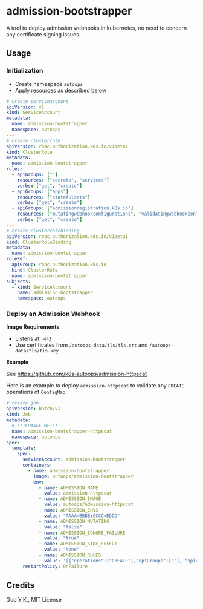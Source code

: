 # admission-bootstrapper

A tool to deploy admission webhooks in kubernetes, no need to concern any certificate signing issues.

## Usage

### Initialization

* Create namespace `autoops`
* Apply resources as described below

```yaml
# create serviceaccount
apiVersion: v1
kind: ServiceAccount
metadata:
  name: admission-bootstrapper
  namespace: autoops
---
# create clusterrole
apiVersion: rbac.authorization.k8s.io/v1beta1
kind: ClusterRole
metadata:
  name: admission-bootstrapper
rules:
  - apiGroups: [""]
    resources: ["secrets", "services"]
    verbs: ["get", "create"]
  - apiGroups: ["apps"]
    resources: ["statefulsets"]
    verbs: ["get", "create"]
  - apiGroups: ["admissionregistration.k8s.io"]
    resources: ["mutatingwebhookconfigurations", "validatingwebhookconfigurations"]
    verbs: ["get", "create"]
---
# create clusterrolebinding
apiVersion: rbac.authorization.k8s.io/v1beta1
kind: ClusterRoleBinding
metadata:
  name: admission-bootstrapper
roleRef:
  apiGroup: rbac.authorization.k8s.io
  kind: ClusterRole
  name: admission-bootstrapper
subjects:
  - kind: ServiceAccount
    name: admission-bootstrapper
    namespace: autoops
```

### Deploy an Admission Webhook

**Image Requirements**

* Listens at `:443`
* Use certificates from `/autoops-data/tls/tls.crt` and `/autoops-data/tls/tls.key`

**Example**

See https://github.com/k8s-autoops/admission-httpscat

Here is an example to deploy `admission-httpscat` to validate any `CREATE` operations of `ConfigMap`

```yaml
# create job
apiVersion: batch/v1
kind: Job
metadata:
  # !!!CHANGE ME!!!
  name: admission-bootstrapper-httpscat
  namespace: autoops
spec:
  template:
    spec:
      serviceAccount: admission-bootstrapper
      containers:
        - name: admission-bootstrapper
          image: autoops/admission-bootstrapper
          env:
            - name: ADMISSION_NAME
              value: admission-httpscat
            - name: ADMISSION_IMAGE
              value: autoops/admission-httpscat
            - name: ADMISSION_ENVS
              value: "AAAA=BBBB;CCCC=DDDD"
            - name: ADMISSION_MUTATING
              value: "false"
            - name: ADMISSION_IGNORE_FAILURE
              value: "true"
            - name: ADMISSION_SIDE_EFFECT
              value: "None"
            - name: ADMISSION_RULES
              value: '[{"operations":["CREATE"],"apiGroups":[""], "apiVersions":["*"], "resources":["configmaps"]}]'
      restartPolicy: OnFailure
```


## Credits

Guo Y.K., MIT License
